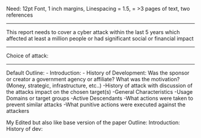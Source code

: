 Need: 12pt Font, 1 inch margins, Linespacing = 1.5, = >3 pages of text, two references
______________________________________________________________________
This report needs to cover a cyber attack within the last 5 years which affected at least a million people or had significant social or financial impact 
_____________________________________________________________________
Choice of attack: 
_____________________________________________________________________
Default Outline:
	- Introduction: 
	- History of Development:
		Was the sponsor or creator a government agency or affiliate?
		What was the motivation? (Money, strategic, infrastructure, etc..)
	-History of attack with discussion of the attacks impact on the chosen target(s)
	-General Characteristics
	-Usage Domains or target groups
	-Active Descendants
	-What actions were taken to prevent similar attacks
	-What punitive actions were executed against the attackers

My Edited but also like base version of the paper Outline:
		Introduction:
		History of dev: 